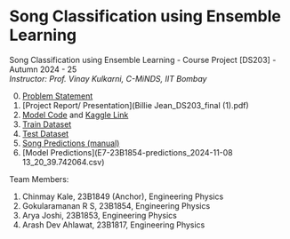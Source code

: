 # Song Classification using Ensemble Learning
Song Classification using Ensemble Learning - Course Project [DS203] - Autumn 2024 - 25 <br>
_Instructor: Prof. Vinay Kulkarni, C-MiNDS, IIT Bombay_

0. [Problem Statement]()
1. [Project Report/ Presentation](Billie Jean_DS203_final (1).pdf)
2. [Model Code](E7-23B1854_source-code.ipynb) and [Kaggle Link](https://www.kaggle.com/code/gokularamanan/billiejean-final-ds203)
3. [Train Dataset](https://iitbacin-my.sharepoint.com/:f:/g/personal/gokul_ramanan_iitb_ac_in/EqWt7dMPfnRDhp5UN2y6uPwBQK06ZzVg28vaqZBOFEtRSA?e=5Wnt9H)
4. [Test Dataset](https://iitbacin-my.sharepoint.com/:u:/g/personal/gokul_ramanan_iitb_ac_in/EZcz7xneRhZDnfqoBTayUT4B5tY9ts2OthJcN5Pyq8PGzw?e=VoWdDC)
5. [Song Predictions (manual)](https://docs.google.com/spreadsheets/d/11E85fL6itdAxA37ArHm91HsEt5B1scq_YT8_Auf4vn0/edit?usp=sharing)
6. [Model Predictions](E7-23B1854-predictions_2024-11-08 13_20_39.742064.csv)

   
Team Members:
1. Chinmay Kale, 23B1849 (Anchor), Engineering Physics
2. Gokularamanan R S, 23B1854, Engineering Physics
3. Arya Joshi, 23B1853, Engineering Physics
4. Arash Dev Ahlawat, 23B1817, Engineering Physics


